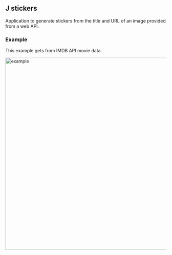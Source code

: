 ## J stickers
Application to generate stickers from the title and URL of an image provided from a web API.


### Example
This example gets from IMDB API movie data.


<img src="./images/examples/topMoviesThe Dark Knight.png" height="600" alt="example" />